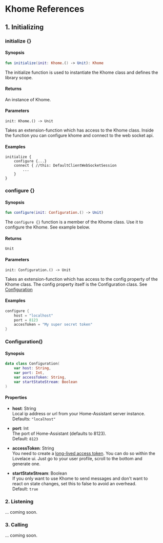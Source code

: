 # Khome References

## 1. Initializing

### initialize {}
#### Synopsis
```kotlin
fun initialize(init: Khome.() -> Unit): Khome
```
The initialize function is used to instantiate the Khome class and defines the library scope.

#### Returns
An instance of Khome.

#### Parameters
    init: Khome.() -> Unit
Takes an extension-function which has access to the Khome class.
Inside the function you can configure khome and connect to the web socket api. 

#### Examples

```
initialize {
    configure {...}
    connect { //this: DefaultClientWebSocketSession
        ...
    }
}
```

### configure {}
#### Synopsis
```kotlin
fun configure(init: Configuration.() -> Unit)
```
The `configure {}` function is a member of the Khome class. Use it to configure
the Khome. See example below.

#### Returns
`Unit`

#### Parameters
    init: Configuration.() -> Unit
Takes an extension-function which has access to the config property of the Khome class.
The config property itself is the Configuration class. See [Configuration](#configuration)

#### Examples

```kotlin
configure {
    host = "localhost"
    port = 8123
    accesToken = "My super secret token"
}
```

### Configuration()
#### Synopsis

```kotlin
data class Configuration(
    var host: String,
    var port: Int,
    var accessToken: String,
    var startStateStream: Boolean
)
```
#### Properties
- **host**: String <br> Local ip address or url from your Home-Assistant server instance. <br>Defaults: `"localhost"`

- **port**: Int <br> The port of Home-Assistant (defaults to 8123). <br>Default: `8123`

- **accessToken**: String <br> You need to create a [long-lived access token](https://developers.home-assistant.io/docs/en/auth_api.html#long-lived-access-token).
You can do so within the Lovelace ui. Just go to your user profile, scroll to the bottom and generate one.

- **startStateStream**: Boolean <br> If you only want to use Khome to send messages and don't want to react on state changes, set this to false to avoid an overhead. <br>Default: `true`

### 2. Listening
... coming soon.
### 3. Calling
... coming soon.
